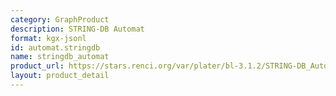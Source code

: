 ```yaml
---
category: GraphProduct
description: STRING-DB Automat
format: kgx-jsonl
id: automat.stringdb
name: stringdb_automat
product_url: https://stars.renci.org/var/plater/bl-3.1.2/STRING-DB_Automat/latest/kgx_files
layout: product_detail
---
```

